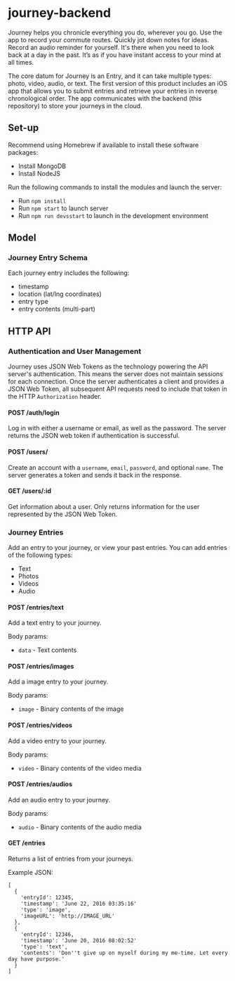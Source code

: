 # journey-backend
Journey helps you chronicle everything you do, wherever you go. Use the app to record your commute routes. Quickly jot down notes for ideas. Record an audio reminder for yourself. It's there when you need to look back at a day in the past. It’s as if you have instant access to your mind at all times.

The core datum for Journey is an Entry, and it can take multiple types: photo, video, audio, or text. The first version of this product includes an iOS app that allows you to submit entries and retrieve your entries in reverse chronological order. The app communicates with the backend (this repository) to store your journeys in the cloud.


## Set-up
Recommend using Homebrew if available to install these software packages:
* Install MongoDB
* Install NodeJS

Run the following commands to install the modules and launch the server:
* Run `npm install`
* Run `npm start` to launch server
* Run `npm run devsstart` to launch in the development environment


## Model

### Journey Entry Schema
Each journey entry includes the following:
* timestamp
* location (lat/lng coordinates)
* entry type
* entry contents (multi-part)


## HTTP API

### Authentication and User Management
Journey uses JSON Web Tokens as the technology powering the API server's authentication. This means the server does not maintain sessions for each connection. Once the server authenticates a client and provides a JSON Web Token, all subsequent API requests need to include that token in the HTTP `Authorization` header.

#### POST /auth/login
Log in with either a username or email, as well as the password. The server returns the JSON web token if authentication is successful.

#### POST /users/
Create an account with a `username`, `email`, `password`, and optional `name`. The server generates a token and sends it back in the response.

#### GET /users/:id
Get information about a user. Only returns information for the user represented by the JSON Web Token.


### Journey Entries
Add an entry to your journey, or view your past entries. You can add entries of the following types:

* Text
* Photos
* Videos
* Audio

#### POST /entries/text
Add a text entry to your journey.

Body params:
* `data` - Text contents

#### POST /entries/images
Add a image entry to your journey.

Body params:
* `image` - Binary contents of the image

#### POST /entries/videos
Add a video entry to your journey.

Body params:
* `video` - Binary contents of the video media

#### POST /entries/audios
Add an audio entry to your journey.

Body params:
* `audio` - Binary contents of the audio media

#### GET /entries
Returns a list of entries from your journeys.

Example JSON:
```
[
  {
    'entryId': 12345,
    'timestamp': 'June 22, 2016 03:35:16'
    'type': 'image',
    'imageURL': 'http://IMAGE_URL'
  },
  {
    'entryId': 12346,
    'timestamp': 'June 20, 2016 08:02:52'
    'type': 'text',
    'contents': 'Don''t give up on myself during my me-time. Let every day have purpose.'
  }
]
```

